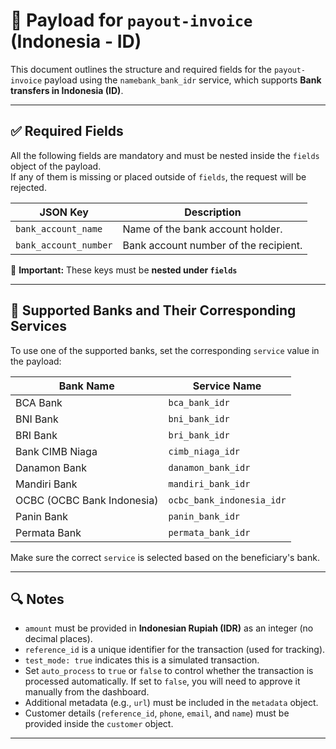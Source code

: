 # 📄 Payload for `payout-invoice` (Indonesia - ID)

This document outlines the structure and required fields for the `payout-invoice` payload using the `namebank_bank_idr` service, which supports **Bank transfers in Indonesia (ID)**.

---

## ✅ Required Fields

All the following fields are mandatory and must be nested inside the `fields` object of the payload.  
If any of them is missing or placed outside of `fields`, the request will be rejected.

| JSON Key                | Description                                                        |
|-------------------------|--------------------------------------------------------------------|
| `bank_account_name`     | Name of the bank account holder.                                   |
| `bank_account_number`   | Bank account number of the recipient.                              |

📝 **Important:** These keys must be **nested under `fields`**

---

## 🏦 Supported Banks and Their Corresponding Services

To use one of the supported banks, set the corresponding `service` value in the payload:

| Bank Name                         | Service Name                |
|-----------------------------------|-----------------------------|
| BCA Bank                          | `bca_bank_idr`              |
| BNI Bank                          | `bni_bank_idr`              |
| BRI Bank                          | `bri_bank_idr`              |
| Bank CIMB Niaga                   | `cimb_niaga_idr`            |
| Danamon Bank                      | `danamon_bank_idr`          |
| Mandiri Bank                      | `mandiri_bank_idr`          |
| OCBC (OCBC Bank Indonesia)        | `ocbc_bank_indonesia_idr`   |
| Panin Bank                        | `panin_bank_idr`            |
| Permata Bank                      | `permata_bank_idr`          |

Make sure the correct `service` is selected based on the beneficiary's bank.

---

## 🔍 Notes

- `amount` must be provided in **Indonesian Rupiah (IDR)** as an integer (no decimal places).
- `reference_id` is a unique identifier for the transaction (used for tracking).
- `test_mode: true` indicates this is a simulated transaction.
- Set `auto_process` to `true` or `false` to control whether the transaction is processed automatically. If set to `false`, you will need to approve it manually from the dashboard.
- Additional metadata (e.g., `url`) must be included in the `metadata` object.
- Customer details (`reference_id`, `phone`, `email`, and `name`) must be provided inside the `customer` object.

---



